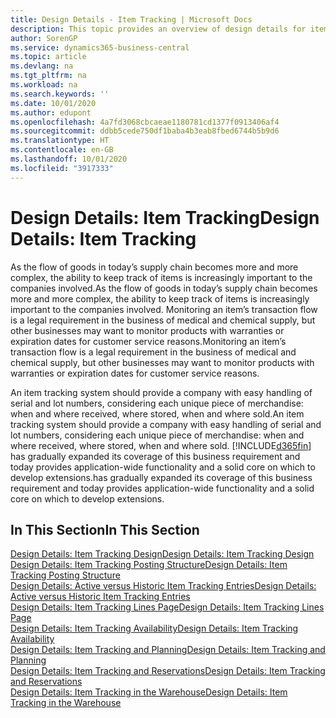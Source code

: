 ```yaml
---
title: Design Details - Item Tracking | Microsoft Docs
description: This topic provides an overview of design details for item tracking.
author: SorenGP
ms.service: dynamics365-business-central
ms.topic: article
ms.devlang: na
ms.tgt_pltfrm: na
ms.workload: na
ms.search.keywords: ''
ms.date: 10/01/2020
ms.author: edupont
ms.openlocfilehash: 4a7fd3068cbcaeae1180781cd1377f0913406af4
ms.sourcegitcommit: ddbb5cede750df1baba4b3eab8fbed6744b5b9d6
ms.translationtype: HT
ms.contentlocale: en-GB
ms.lasthandoff: 10/01/2020
ms.locfileid: "3917333"
---
```

# <a name="design-details-item-tracking"></a><span data-ttu-id="e98ab-103">Design Details: Item Tracking</span><span class="sxs-lookup"><span data-stu-id="e98ab-103">Design Details: Item Tracking</span></span>
<span data-ttu-id="e98ab-104">As the flow of goods in today’s supply chain becomes more and more complex, the ability to keep track of items is increasingly important to the companies involved.</span><span class="sxs-lookup"><span data-stu-id="e98ab-104">As the flow of goods in today’s supply chain becomes more and more complex, the ability to keep track of items is increasingly important to the companies involved.</span></span> <span data-ttu-id="e98ab-105">Monitoring an item’s transaction flow is a legal requirement in the business of medical and chemical supply, but other businesses may want to monitor products with warranties or expiration dates for customer service reasons.</span><span class="sxs-lookup"><span data-stu-id="e98ab-105">Monitoring an item’s transaction flow is a legal requirement in the business of medical and chemical supply, but other businesses may want to monitor products with warranties or expiration dates for customer service reasons.</span></span>  

<span data-ttu-id="e98ab-106">An item tracking system should provide a company with easy handling of serial and lot numbers, considering each unique piece of merchandise: when and where received, where stored, when and where sold.</span><span class="sxs-lookup"><span data-stu-id="e98ab-106">An item tracking system should provide a company with easy handling of serial and lot numbers, considering each unique piece of merchandise: when and where received, where stored, when and where sold.</span></span> [!INCLUDE[d365fin](includes/d365fin_md.md)] <span data-ttu-id="e98ab-107">has gradually expanded its coverage of this business requirement and today provides application-wide functionality and a solid core on which to develop extensions.</span><span class="sxs-lookup"><span data-stu-id="e98ab-107">has gradually expanded its coverage of this business requirement and today provides application-wide functionality and a solid core on which to develop extensions.</span></span>  

## <a name="in-this-section"></a><span data-ttu-id="e98ab-108">In This Section</span><span class="sxs-lookup"><span data-stu-id="e98ab-108">In This Section</span></span>  
[<span data-ttu-id="e98ab-109">Design Details: Item Tracking Design</span><span class="sxs-lookup"><span data-stu-id="e98ab-109">Design Details: Item Tracking Design</span></span>](design-details-item-tracking-design.md)  
[<span data-ttu-id="e98ab-110">Design Details: Item Tracking Posting Structure</span><span class="sxs-lookup"><span data-stu-id="e98ab-110">Design Details: Item Tracking Posting Structure</span></span>](design-details-item-tracking-posting-structure.md)  
[<span data-ttu-id="e98ab-111">Design Details: Active versus Historic Item Tracking Entries</span><span class="sxs-lookup"><span data-stu-id="e98ab-111">Design Details: Active versus Historic Item Tracking Entries</span></span>](design-details-active-versus-historic-item-tracking-entries.md)  
[<span data-ttu-id="e98ab-112">Design Details: Item Tracking Lines Page</span><span class="sxs-lookup"><span data-stu-id="e98ab-112">Design Details: Item Tracking Lines Page</span></span>](design-details-item-tracking-lines-window.md)  
[<span data-ttu-id="e98ab-113">Design Details: Item Tracking Availability</span><span class="sxs-lookup"><span data-stu-id="e98ab-113">Design Details: Item Tracking Availability</span></span>](design-details-item-tracking-availability.md)  
[<span data-ttu-id="e98ab-114">Design Details: Item Tracking and Planning</span><span class="sxs-lookup"><span data-stu-id="e98ab-114">Design Details: Item Tracking and Planning</span></span>](design-details-item-tracking-and-planning.md)  
[<span data-ttu-id="e98ab-115">Design Details: Item Tracking and Reservations</span><span class="sxs-lookup"><span data-stu-id="e98ab-115">Design Details: Item Tracking and Reservations</span></span>](design-details-item-tracking-and-reservations.md)  
[<span data-ttu-id="e98ab-116">Design Details: Item Tracking in the Warehouse</span><span class="sxs-lookup"><span data-stu-id="e98ab-116">Design Details: Item Tracking in the Warehouse</span></span>](design-details-item-tracking-in-the-warehouse.md)
